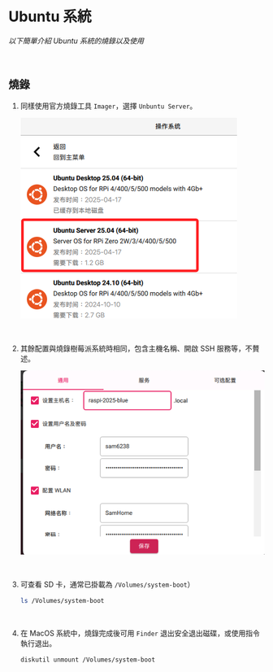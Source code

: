 # Ubuntu 系統

_以下簡單介紹 Ubuntu 系統的燒錄以及使用_

<br>

## 燒錄

1. 同樣使用官方燒錄工具 `Imager`，選擇 `Unbuntu Server`。

    ![](images/img_01.png)

<br>

2. 其餘配置與燒錄樹莓派系統時相同，包含主機名稱、開啟 SSH 服務等，不贅述。

    ![](images/img_02.png)

<br>

3. 可查看 SD 卡，通常已掛載為 `/Volumes/system-boot`）

    ```bash
    ls /Volumes/system-boot
    ```

<br>

4. 在 MacOS 系統中，燒錄完成後可用 `Finder` 退出安全退出磁碟，或使用指令執行退出。

    ```bash
    diskutil unmount /Volumes/system-boot
    ```

<br>

